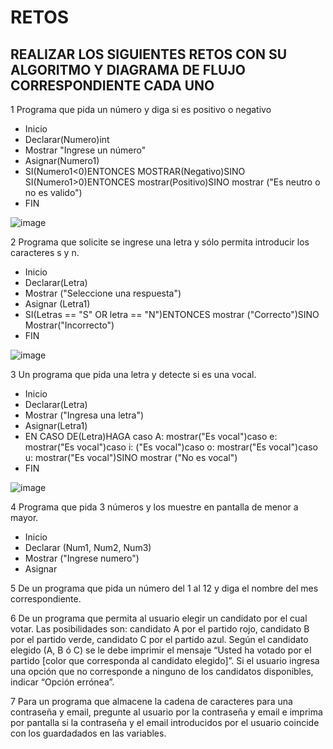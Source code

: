 # RETOS
## REALIZAR LOS SIGUIENTES RETOS CON SU ALGORITMO Y DIAGRAMA DE FLUJO CORRESPONDIENTE CADA UNO 

1 Programa que pida un número y diga si es positivo o negativo
* Inicio
* Declarar(Numero)int
* Mostrar "Ingrese un número"
* Asignar(Numero1)
* SI(Numero1<0)ENTONCES MOSTRAR(Negativo)SINO SI(Numero1>0)ENTONCES mostrar(Positivo)SINO mostrar ("Es neutro o no es valido")
* FIN

![image](https://user-images.githubusercontent.com/101481084/160257208-03ee123a-6987-4003-8470-82ca6bd921fd.png)




2 Programa que solicite se ingrese una letra y sólo permita introducir los caracteres s y n.
* Inicio
* Declarar(Letra)
* Mostrar ("Seleccione una respuesta")
* Asignar (Letra1)
* SI(Letras == "S" OR letra == "N")ENTONCES mostrar ("Correcto")SINO Mostrar("Incorrecto")
* FIN

![image](https://user-images.githubusercontent.com/101481084/160257220-bd61f473-ec69-402a-ab70-790a588122e4.png)


3 Un programa que pida una letra y detecte si es una vocal. 
* Inicio
* Declarar(Letra)
* Mostrar ("Ingresa una letra")
* Asignar(Letra1)
* EN CASO DE(Letra)HAGA caso A: mostrar("Es vocal")caso e: mostrar("Es vocal")caso i: ("Es vocal")caso o: mostrar("Es vocal")caso u: mostrar("Es vocal")SINO mostrar ("No es vocal")
* FIN

![image](https://user-images.githubusercontent.com/101481084/160257406-22ae1379-efb8-493a-9ab4-1715bd666ede.png)


4 Programa que pida 3 números y los muestre en pantalla de menor a mayor.  
* Inicio
* Declarar (Num1, Num2, Num3)
* Mostrar ("Ingrese numero")
* Asignar

5 De un programa que pida un número del 1 al 12 y diga el nombre del mes correspondiente.

6 De un programa que permita al usuario elegir un candidato por el cual votar. Las posibilidades son: candidato A por el partido rojo, candidato B por el partido verde, candidato C por el partido azul. Según el candidato elegido (A, B ó C) se le debe imprimir el mensaje “Usted ha votado por el partido [color que corresponda al candidato elegido]”. Si el usuario ingresa una opción que no corresponde a ninguno de los candidatos disponibles, indicar “Opción errónea”.

7 Para un programa que almacene la cadena de caracteres para una contraseña y email, pregunte al usuario por la contraseña y email e imprima por pantalla si la contraseña y el email introducidos por el usuario coincide con los guardadados en las variables.
